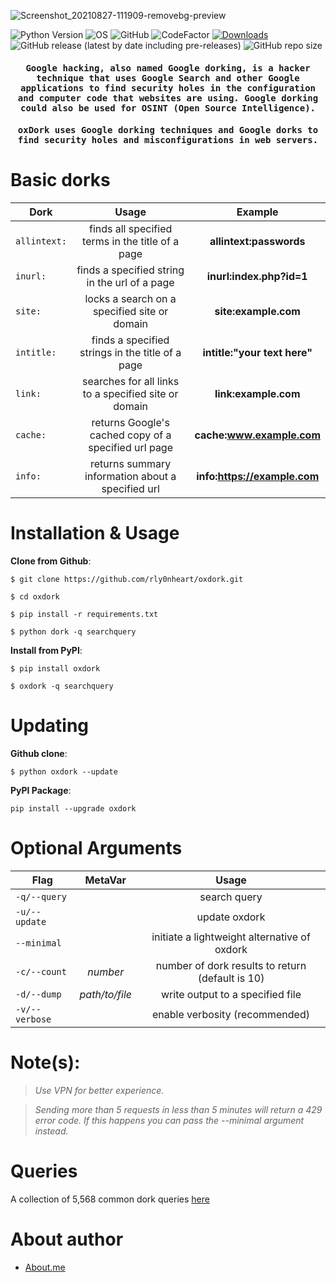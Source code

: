 ![Screenshot_20210827-111909-removebg-preview](https://user-images.githubusercontent.com/74001397/131107876-db415339-0c1d-4876-8665-fe9b76c4518c.png)

![Python Version](https://img.shields.io/badge/python-3.x-blue?style=flat&logo=python)
![OS](https://img.shields.io/badge/OS-GNU%2FLinux-red?style=flat&logo=linux)
![GitHub](https://img.shields.io/github/license/rly0nheart/oxdork?style=flat&logo=github)
![CodeFactor](https://www.codefactor.io/repository/github/rly0nheart/oxdork/badge?style=flat&logo=codefactor)
[![Downloads](https://static.pepy.tech/personalized-badge/oxdork?period=total&units=international_system&left_color=black&right_color=orange&left_text=pypi+downloads&logo=pypi)](https://pepy.tech/project/oxdork)
![GitHub release (latest by date including pre-releases)](https://img.shields.io/github/v/release/rly0nheart/oxdork?include_prereleases?style=flat&logo=github)
![GitHub repo size](https://img.shields.io/github/repo-size/rly0nheart/oxdork?style=flat&logo=github)

<h4 align="center"><samp> Google hacking, also named Google dorking, is a hacker technique that uses Google Search and other Google applications to find security holes in the configuration and computer code that websites are using. Google dorking could also be used for OSINT (Open Source Intelligence). </samp></h4>
 

<h4 align="center"><samp> oxDork uses Google dorking techniques and Google dorks to find security holes and misconfigurations in web servers. </samp></h4>


# Basic dorks

| Dork         | Usage     | Example |
| ------------- |:---------:|:-------:|
| <code>allintext:</code> | finds all specified terms in the title of a page |  **allintext:passwords** |
| <code>inurl:</code> | finds a specified string in the url of a page     |   **inurl:index.php?id=1** |
| <code>site:</code> |  locks a search on a specified site or domain  |  **site:example.com**  |
| <code>intitle:</code> | finds a specified strings in the title of a page |  **intitle:"your text here"** |
| <code>link:</code> | searches for all links to a specified site or domain | **link:example.com** |
| <code>cache:</code> | returns Google's cached copy of a specified url page  | **cache:www.example.com** |
| <code>info:</code> | returns summary information about a specified url | **info:https://example.com** |



# Installation & Usage
**Clone from Github**:
```
$ git clone https://github.com/rly0nheart/oxdork.git
```

```
$ cd oxdork
```

```
$ pip install -r requirements.txt
```

```
$ python dork -q searchquery
```

**Install from PyPI**:
```
$ pip install oxdork
```

```
$ oxdork -q searchquery
```


# Updating
**Github clone**:
```
$ python oxdork --update
```

**PyPI Package**:
```
pip install --upgrade oxdork
```

# Optional Arguments

| Flag           | MetaVar | Usage |
| ------------- |:----------------------:|:---------:|
| <code>-q/--query</code>    ||  search query |
| <code>-u/--update</code>    ||  update oxdork |
| <code>--minimal</code>    || initiate a lightweight alternative of oxdork |
| <code>-c/--count</code>    | *number* |  number of dork results to return (default is 10) |
| <code>-d/--dump</code>      |   *path/to/file* |  write output to a specified file  |
| <code>-v/--verbose</code>      |    |  enable verbosity (recommended)  |



# Note(s):
> *Use VPN for better experience.*

> *Sending more than 5 requests in less than 5 minutes will return a 429 error code. If this happens you can pass the --minimal argument instead.*

# Queries
A collection of 5,568 common dork queries [here](https://github.com/rly0nheart/oxdork/tree/master/dork_queries)

# About author
* [About.me](https://about.me/rly0nheart)